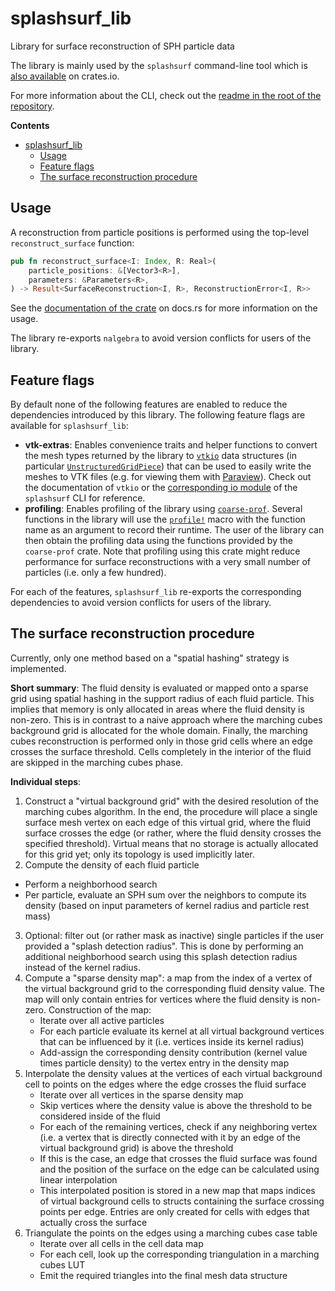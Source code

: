 # splashsurf_lib
Library for surface reconstruction of SPH particle data

The library is mainly used by the `splashsurf` command-line tool which is [also available](https://crates.io/crates/splashsurf) on crates.io.

For more information about the CLI, check out the [readme in the root of the repository](https://github.com/w1th0utnam3/splashsurf).

**Contents**
- [splashsurf_lib](#splashsurf_lib)
  - [Usage](#usage)
  - [Feature flags](#feature-flags)
  - [The surface reconstruction procedure](#the-surface-reconstruction-procedure)

## Usage

A reconstruction from particle positions is performed using the top-level `reconstruct_surface` function:
```rust
pub fn reconstruct_surface<I: Index, R: Real>(
    particle_positions: &[Vector3<R>],
    parameters: &Parameters<R>,
) -> Result<SurfaceReconstruction<I, R>, ReconstructionError<I, R>>
```
See the [documentation of the crate](https://docs.rs/splashsurf_lib/latest/splashsurf_lib/) on docs.rs for more information on the usage.

The library re-exports `nalgebra` to avoid version conflicts for users of the library.

## Feature flags

By default none of the following features are enabled to reduce the dependencies introduced by this library. The following feature flags are available for `splashsurf_lib`:
 
 - **vtk-extras**: Enables convenience traits and helper functions to convert the mesh types returned by the library to [`vtkio`](https://crates.io/crates/vtkio) data structures (in particular [`UnstructuredGridPiece`](https://docs.rs/vtkio/latest/vtkio/model/struct.UnstructuredGridPiece.html)) that can be used to easily write the meshes to VTK files (e.g. for viewing them with [Paraview](https://www.paraview.org/)). Check out the documentation of `vtkio` or the [corresponding io module](https://github.com/w1th0utnam3/splashsurf/blob/main/splashsurf/src/io/vtk_format.rs) of the `splashsurf` CLI for reference.
 - **profiling**: Enables profiling of the library using [`coarse-prof`](https://crates.io/crates/coarse-prof). Several functions in the library will use the [`profile!`](https://docs.rs/coarse-prof/latest/coarse_prof/macro.profile.html) macro with the function name as an argument to record their runtime. The user of the library can then obtain the profiling data using the functions provided by the `coarse-prof` crate. Note that profiling using this crate might reduce performance for surface reconstructions with a very small number of particles (i.e. only a few hundred).

For each of the features, `splashsurf_lib` re-exports the corresponding dependencies to avoid version conflicts for users of the library.

## The surface reconstruction procedure

Currently, only one method based on a "spatial hashing" strategy is implemented.

**Short summary**: The fluid density is evaluated or mapped onto a sparse grid using spatial hashing in the support radius of each fluid particle. This implies that memory is only allocated in areas where the fluid density is non-zero. This is in contrast to a naive approach where the marching cubes background grid is allocated for the whole domain. Finally, the marching cubes reconstruction is performed only in those grid cells where an edge crosses the surface threshold. Cells completely in the interior of the fluid are skipped in the marching cubes phase.

**Individual steps**:
 1. Construct a "virtual background grid" with the desired resolution of the marching cubes algorithm. In the end, the procedure will place a single surface mesh vertex on each edge of this virtual grid, where the fluid surface crosses the edge (or rather, where the fluid density crosses the specified threshold). Virtual means that no storage is actually allocated for this grid yet; only its topology is used implicitly later.
 2. Compute the density of each fluid particle
   - Perform a neighborhood search
   - Per particle, evaluate an SPH sum over the neighbors to compute its density (based on input parameters of kernel radius and particle rest mass)
 3. Optional: filter out (or rather mask as inactive) single particles if the user provided a "splash detection radius". This is done by performing an additional neighborhood search using this splash detection radius instead of the kernel radius.
 4. Compute a "sparse density map": a map from the index of a vertex of the virtual background grid to the corresponding fluid density value. The map will only contain entries for vertices where the fluid density is non-zero. Construction of the map:
    - Iterate over all active particles
    - For each particle evaluate its kernel at all virtual background vertices that can be influenced by it (i.e. vertices inside its kernel radius)
    - Add-assign the corresponding density contribution (kernel value times particle density) to the vertex entry in the density map
 5. Interpolate the density values at the vertices of each virtual background cell to points on the edges where the edge crosses the fluid surface
    - Iterate over all vertices in the sparse density map
    - Skip vertices where the density value is above the threshold to be considered inside of the fluid
    - For each of the remaining vertices, check if any neighboring vertex (i.e. a vertex that is directly connected with it by an edge of the virtual background grid) is above the threshold
    - If this is the case, an edge that crosses the fluid surface was found and the position of the surface on the edge can be calculated using linear interpolation
    - This interpolated position is stored in a new map that maps indices of virtual background cells to structs containing the surface crossing points per edge. Entries are only created for cells with edges that actually cross the surface
 6. Triangulate the points on the edges using a marching cubes case table
    - Iterate over all cells in the cell data map
    - For each cell, look up the corresponding triangulation in a marching cubes LUT
    - Emit the required triangles into the final mesh data structure
